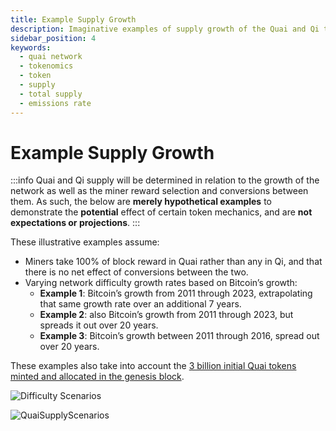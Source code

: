 ```yaml
---
title: Example Supply Growth
description: Imaginative examples of supply growth of the Quai and Qi tokens.
sidebar_position: 4
keywords:
  - quai network
  - tokenomics
  - token
  - supply
  - total supply
  - emissions rate
---
```


# Example Supply Growth

:::info
Quai and Qi supply will be determined in relation to the growth of the network as well as the miner reward selection and conversions between them. As such, the below are **merely hypothetical examples** to demonstrate the **potential** effect of certain token mechanics, and are **not expectations or projections**. 
:::

These illustrative examples assume:
* Miners take 100% of block reward in Quai rather than any in Qi, and that there is no net effect of conversions between the two.
* Varying network difficulty growth rates based on Bitcoin’s growth:
  * **Example 1**: Bitcoin’s growth from 2011 through 2023, extrapolating that same growth rate over an additional 7 years.
  * **Example 2**: also Bitcoin’s growth from 2011 through 2023, but spreads it out over 20 years.
  * **Example 3**: Bitcoin’s growth between 2011 through 2016, spread out over 20 years.

These examples also take into account the [3 billion initial Quai tokens minted and allocated in the genesis block](/learn/tokenomics/genesis-allocations/genesis-allocations.md).

![Difficulty Scenarios](/img/DifficultyScenarios.png)

![QuaiSupplyScenarios](/img/QuaiSupplyScenarios.png)
